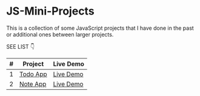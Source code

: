 # JS-Mini-Projects
This is a collection of some JavaScript projects that I have done in the past or additional ones between larger projects.

SEE LIST 👇

| # | Project | Live Demo  |
|---|---|---|
| 1 | [Todo App](https://github.com/Jaco020/JS-Mini-Projects/tree/master/Todo-app) | [Live Demo](https://jsprojects-todo-app.netlify.app/)  |
| 2 | [Note App](https://github.com/Jaco020/JS-Mini-Projects/tree/master/oneNote)  |  [Live Demo](https://jsprojects-one-note.netlify.app/) |

